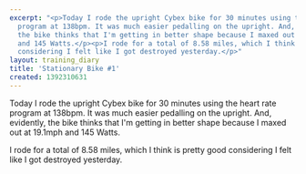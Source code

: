 ```yaml
---
excerpt: "<p>Today I rode the upright Cybex bike for 30 minutes using the heart rate
  program at 138bpm. It was much easier pedalling on the upright. And, evidently,
  the bike thinks that I'm getting in better shape because I maxed out at 19.1mph
  and 145 Watts.</p><p>I rode for a total of 8.58 miles, which I think is pretty good
  considering I felt like I got destroyed yesterday.</p>"
layout: training_diary
title: 'Stationary Bike #1'
created: 1392310631
---
```

<p>Today I rode the upright Cybex bike for 30 minutes using the heart rate program at 138bpm. It was much easier pedalling on the upright. And, evidently, the bike thinks that I'm getting in better shape because I maxed out at 19.1mph and 145 Watts.</p><p>I rode for a total of 8.58 miles, which I think is pretty good considering I felt like I got destroyed yesterday.</p>
